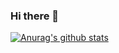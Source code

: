 ### Hi there 👋

[![Anurag's github stats](https://github-readme-stats.vercel.app/api?username=allan-fk)](https://github.com/anuraghazra/github-readme-stats)

<!--
**allan-fk/allan-fk** is a ✨ _special_ ✨ repository because its `README.md` (this file) appears on your GitHub profile.

Here are some ideas to get you started:

- 🔭 I’m currently working on ...
- 🌱 I’m currently learning ...
- 👯 I’m looking to collaborate on ...
- 🤔 I’m looking for help with ...
- 💬 Ask me about ...
- 📫 How to reach me: ...
- 😄 Pronouns: ...
- ⚡ Fun fact: ...
-->
